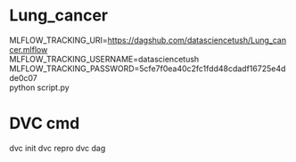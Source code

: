 # Lung_cancer


MLFLOW_TRACKING_URI=https://dagshub.com/datasciencetush/Lung_cancer.mlflow \
MLFLOW_TRACKING_USERNAME=datasciencetush \
MLFLOW_TRACKING_PASSWORD=5cfe7f0ea40c2fc1fdd48cdadf16725e4dde0c07 \
python script.py


# DVC cmd
dvc init
dvc repro
dvc dag
